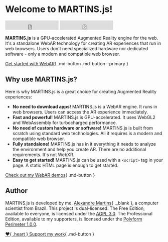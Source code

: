 # Welcome to MARTINS.js!

<iframe src="https://ghbtns.com/github-btn.html?user=alemart&repo=martins-js&type=star&count=true&size=large" frameborder="0" scrolling="0" width="170" height="30" title="GitHub"></iframe> <iframe src="https://ghbtns.com/github-btn.html?user=alemart&repo=martins-js&type=watch&count=true&size=large&v=2" frameborder="0" scrolling="0" width="170" height="30" title="GitHub"></iframe>

**MARTINS.js** is a GPU-accelerated Augmented Reality engine for the web. It's a standalone WebAR technology for creating AR experiences that run in web browsers. Users don't need specialized hardware nor dedicated software - only a modern and compatible web browser.

[Get started with WebAR](./introduction.md){ .md-button .md-button--primary }

## Why use MARTINS.js?

Here is why MARTINS.js is a great choice for creating Augmented Reality experiences:

* **No need to download apps!** MARTINS.js is a WebAR engine. It runs in web browsers. Users can access the AR experience immediately.
* **Fast and powerful!** MARTINS.js is GPU-accelerated. It uses WebGL2 and WebAssembly for turbocharged performance.
* **No need of custom hardware or software!** MARTINS.js is built from scratch using standard web technologies. All it requires is a modern and compatible web browser.
* **Fully standalone!** MARTINS.js has in it everything it needs to analyze the environment and help you create AR. There are no additional requirements. It's not WebXR.
* **Easy to get started!** MARTINS.js can be used with a `<script>` tag in your page. A static HTML page is enough to get started.

[Check out my WebAR demos](../demos.md){ .md-button }

## Author

MARTINS.js is developed by me, [Alexandre Martins](https://github.com/alemart){ ._blank }, a computer scientist from Brazil. This project is dual-licensed. The Free Edition, available to everyone, is licensed under the [AGPL 3.0](../license/agpl-3.0.md). The Professional Edition, available to my supporters, is licensed under the [Polyform Perimeter 1.0.0](../license/PolyForm-Perimeter-1.0.0-1.md).

[:heart:{ .heart } Support my work](../support-my-work.md){ .md-button }